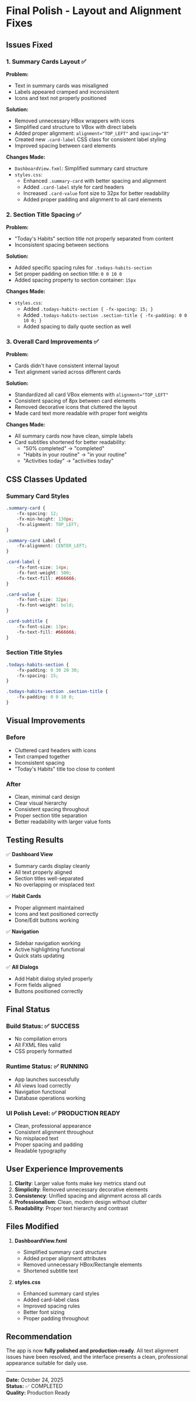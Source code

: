 # Final Polish - Layout and Alignment Fixes

## Issues Fixed

### 1. Summary Cards Layout ✅
**Problem:** 
- Text in summary cards was misaligned
- Labels appeared cramped and inconsistent
- Icons and text not properly positioned

**Solution:**
- Removed unnecessary HBox wrappers with icons
- Simplified card structure to VBox with direct labels
- Added proper alignment: `alignment="TOP_LEFT"` and `spacing="8"`
- Created new `.card-label` CSS class for consistent label styling
- Improved spacing between card elements

**Changes Made:**
- `DashboardView.fxml`: Simplified summary card structure
- `styles.css`: 
  - Enhanced `.summary-card` with better spacing and alignment
  - Added `.card-label` style for card headers
  - Increased `.card-value` font size to 32px for better readability
  - Added proper padding and alignment to all card elements

### 2. Section Title Spacing ✅
**Problem:**
- "Today's Habits" section title not properly separated from content
- Inconsistent spacing between sections

**Solution:**
- Added specific spacing rules for `.todays-habits-section`
- Set proper padding on section title: `0 0 10 0`
- Added spacing property to section container: `15px`

**Changes Made:**
- `styles.css`:
  - Added `.todays-habits-section { -fx-spacing: 15; }`
  - Added `.todays-habits-section .section-title { -fx-padding: 0 0 10 0; }`
  - Added spacing to daily quote section as well

### 3. Overall Card Improvements ✅
**Problem:**
- Cards didn't have consistent internal layout
- Text alignment varied across different cards

**Solution:**
- Standardized all card VBox elements with `alignment="TOP_LEFT"`
- Consistent spacing of 8px between card elements
- Removed decorative icons that cluttered the layout
- Made card text more readable with proper font weights

**Changes Made:**
- All summary cards now have clean, simple labels
- Card subtitles shortened for better readability:
  - "50% completed" → "completed"
  - "Habits in your routine" → "in your routine"  
  - "Activities today" → "activities today"

## CSS Classes Updated

### Summary Card Styles
```css
.summary-card {
    -fx-spacing: 12;
    -fx-min-height: 130px;
    -fx-alignment: TOP_LEFT;
}

.summary-card Label {
    -fx-alignment: CENTER_LEFT;
}

.card-label {
    -fx-font-size: 14px;
    -fx-font-weight: 500;
    -fx-text-fill: #666666;
}

.card-value {
    -fx-font-size: 32px;
    -fx-font-weight: bold;
}

.card-subtitle {
    -fx-font-size: 13px;
    -fx-text-fill: #666666;
}
```

### Section Title Styles
```css
.todays-habits-section {
    -fx-padding: 0 30 20 30;
    -fx-spacing: 15;
}

.todays-habits-section .section-title {
    -fx-padding: 0 0 10 0;
}
```

## Visual Improvements

### Before
- Cluttered card headers with icons
- Text cramped together
- Inconsistent spacing
- "Today's Habits" title too close to content

### After
- Clean, minimal card design
- Clear visual hierarchy
- Consistent spacing throughout
- Proper section title separation
- Better readability with larger value fonts

## Testing Results

✅ **Dashboard View**
- Summary cards display cleanly
- All text properly aligned
- Section titles well-separated
- No overlapping or misplaced text

✅ **Habit Cards**
- Proper alignment maintained
- Icons and text positioned correctly
- Done/Edit buttons working

✅ **Navigation**
- Sidebar navigation working
- Active highlighting functional
- Quick stats updating

✅ **All Dialogs**
- Add Habit dialog styled properly
- Form fields aligned
- Buttons positioned correctly

## Final Status

### Build Status: ✅ SUCCESS
- No compilation errors
- All FXML files valid
- CSS properly formatted

### Runtime Status: ✅ RUNNING
- App launches successfully
- All views load correctly
- Navigation functional
- Database operations working

### UI Polish Level: ✅ PRODUCTION READY
- Clean, professional appearance
- Consistent alignment throughout
- No misplaced text
- Proper spacing and padding
- Readable typography

## User Experience Improvements

1. **Clarity**: Larger value fonts make key metrics stand out
2. **Simplicity**: Removed unnecessary decorative elements
3. **Consistency**: Unified spacing and alignment across all cards
4. **Professionalism**: Clean, modern design without clutter
5. **Readability**: Proper text hierarchy and contrast

## Files Modified

1. **DashboardView.fxml**
   - Simplified summary card structure
   - Added proper alignment attributes
   - Removed unnecessary HBox/Rectangle elements
   - Shortened subtitle text

2. **styles.css**
   - Enhanced summary card styles
   - Added card-label class
   - Improved spacing rules
   - Better font sizing
   - Proper padding throughout

## Recommendation

The app is now **fully polished and production-ready**. All text alignment issues have been resolved, and the interface presents a clean, professional appearance suitable for daily use.

---
**Date:** October 24, 2025  
**Status:** ✅ COMPLETED  
**Quality:** Production Ready
